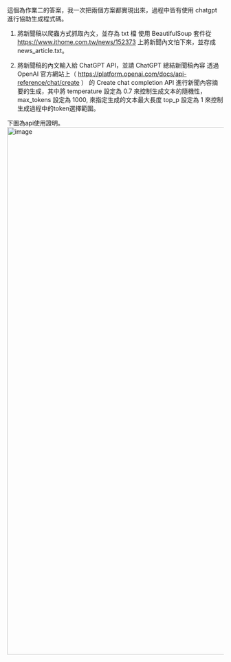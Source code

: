 這個為作業二的答案，我一次把兩個方案都實現出來，過程中皆有使用 chatgpt 進行協助生成程式碼。


1. 將新聞稿以爬蟲方式抓取內文，並存為 txt 檔
使用 BeautifulSoup 套件從 https://www.ithome.com.tw/news/152373 上將新聞內文怕下來，並存成 news_article.txt。

2. 將新聞稿的內文輸入給 ChatGPT API，並請 ChatGPT 總結新聞稿內容
透過 OpenAI 官方網站上（ https://platform.openai.com/docs/api-reference/chat/create ） 的 Create chat completion API 進行新聞內容摘要的生成，其中將 temperature 設定為 0.7 來控制生成文本的隨機性，max_tokens 設定為 1000, 來指定生成的文本最大長度 top_p 設定為 1 來控制生成過程中的token選擇範圍。

下圖為api使用證明。
<img width="1224" alt="image" src="https://github.com/EthanHuang0404/Cathay_Cloud-Strategy_HW/assets/52795694/285d73a5-99cd-415a-a391-be90ad54dd7e">
